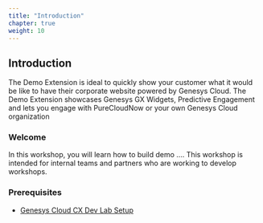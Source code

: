 ```yaml
---
title: "Introduction"
chapter: true
weight: 10
---
```



## Introduction

The Demo Extension is ideal to quickly show your customer what it would be like to have their corporate website powered by Genesys Cloud. The Demo Extension showcases Genesys GX Widgets, Predictive Engagement and lets you engage with PureCloudNow or your own Genesys Cloud organization

### Welcome

In this workshop, you will learn how to build demo .... This workshop is intended for internal teams and partners who are working to develop workshops. 

### Prerequisites
- [Genesys Cloud CX Dev Lab Setup](https://workshop.genesys.com/workshops/gride-demo/)

